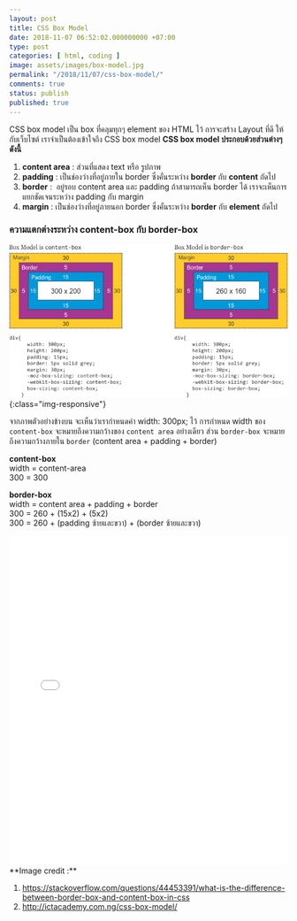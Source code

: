 ```yaml
---
layout: post
title: CSS Box Model
date: 2018-11-07 06:52:02.000000000 +07:00
type: post
categories: [ html, coding ]
image: assets/images/box-model.jpg
permalink: "/2018/11/07/css-box-model/"
comments: true
status: publish
published: true
---
```


CSS box model เป็น box ที่คลุมทุกๆ element ของ HTML ไว้ การจะสร้าง Layout ที่ดี ให้กับเว็บไซต์ เราจำเป็นต้องเข้าใจถึง CSS box model
**CSS box model ประกอบด้วยส่วนต่างๆ ดังนี้**
1. **content area** : ส่วนที่แสดง text หรือ รูปภาพ
2. **padding** : เป็นช่องว่างที่อยู่ภายใน border ซึ่งคั่นระหว่าง **border** กับ **content** ถัดไป
3. **border** :  อยู่รอบ content area และ padding ถ้าสามารถเห็น border ได้ เราจะเห็นการแยกชัดเจนระหว่าง padding กับ margin
4. **margin** : เป็นช่องว่างที่อยู่ภายนอก border ซึ่งคั่นระหว่าง **border** กับ **element** ถัดไป

### ความแตกต่างระหว่าง content-box กับ border-box

![What is the difference between border-box and content-box in CSS?](/assets/images/contentbox-borderbox.png){:class="img-responsive"}

จากภาพตัวอย่างข้างบน จะเห็นว่าเรากำหนดค่า width: 300px; ไว้
การกำหนด width ของ `content-box` จะหมายถึงความกว้างของ `content area` อย่างเดียว ส่วน `border-box` จะหมายถึงความกว้างภายใน `border` (content area + padding + border)

**content-box**
<br>
width = content-area
<br>
300 = 300

**border-box**
<br>
width = content area + padding + border
<br>
300 = 260 + (15x2) + (5x2)<br>
300 = 260 + (padding ซ้ายและขวา) + (border ซ้ายและขวา)
<iframe height="594" style="width: 100%;" scrolling="no" title="Box Model" src="//codepen.io/nemopear/embed/KrdodP/?height=594&theme-id=light&default-tab=html,result" frameborder="no" allowtransparency="true" allowfullscreen="true">
  See the Pen <a href='https://codepen.io/nemopear/pen/KrdodP/'>Box Model</a> by nemopear
  (<a href='https://codepen.io/nemopear'>@nemopear</a>) on <a href='https://codepen.io'>CodePen</a>.
</iframe>
<br>
**Image credit :**

1. <a href="https://stackoverflow.com/questions/44453391/what-is-the-difference-between-border-box-and-content-box-in-css">https://stackoverflow.com/questions/44453391/what-is-the-difference-between-border-box-and-content-box-in-css</a>
2. <a href="http://ictacademy.com.ng/css-box-model/">http://ictacademy.com.ng/css-box-model/</a>


